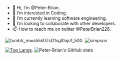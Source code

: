 - 👋 Hi, I’m @Peter-Brian.
- 👀 I’m interested in Coding.
- 🌱 I’m currently learning software engineering. 
- 💞️ I’m looking to collaborate with other developers.
- 📫 How to reach me on twitter @PeterBrian226.

<!---
Peter-Brian/Peter-Brian is a ✨ special ✨ repository because its `README.md` (this file) appears on your GitHub profile.
You can click the Preview link to take a look at your changes.
--->


![tumblr_mwa55k0ZsD1sgl0ajo1_500](https://user-images.githubusercontent.com/106863315/193553974-c536c555-3fe3-498c-a6f1-27454ed36915.gif).     ![simpson](https://user-images.githubusercontent.com/106863315/193556111-9862ea45-55a8-42e7-bdd3-ca84895bcffd.gif)


[![Top Langs](https://github-readme-stats.vercel.app/api/top-langs/?username=Peter-Brian&layout=compact)](https://github.com/Peter-Brian/github-readme-stats).           ![Peter-Brian's GitHub stats](https://github-readme-stats.vercel.app/api?username=Peter-Brian&theme=cobalt&show_icons=true)
